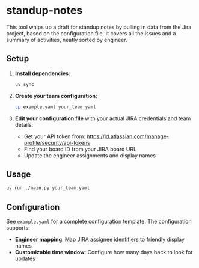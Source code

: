 # standup-notes

This tool whips up a draft for standup notes by pulling in data from the Jira project, based on the configuration file. It covers all the issues and a summary of activities, neatly sorted by engineer.

## Setup

1. **Install dependencies:**
   ```bash
   uv sync
   ```

2. **Create your team configuration:**
   ```bash
   cp example.yaml your_team.yaml
   ```

3. **Edit your configuration file** with your actual JIRA credentials and team details:
   - Get your API token from: https://id.atlassian.com/manage-profile/security/api-tokens
   - Find your board ID from your JIRA board URL
   - Update the engineer assignments and display names

## Usage

```bash
uv run ./main.py your_team.yaml
```

## Configuration

See `example.yaml` for a complete configuration template. The configuration supports:

- **Engineer mapping**: Map JIRA assignee identifiers to friendly display names
- **Customizable time window**: Configure how many days back to look for updates
